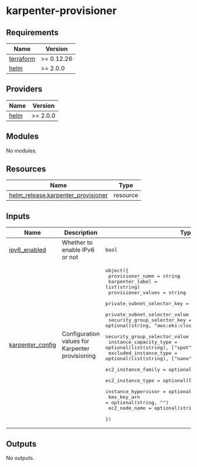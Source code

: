 # karpenter-provisioner

<!-- BEGINNING OF PRE-COMMIT-TERRAFORM DOCS HOOK -->
## Requirements

| Name | Version |
|------|---------|
| <a name="requirement_terraform"></a> [terraform](#requirement\_terraform) | >= 0.12.26 |
| <a name="requirement_helm"></a> [helm](#requirement\_helm) | >= 2.0.0 |

## Providers

| Name | Version |
|------|---------|
| <a name="provider_helm"></a> [helm](#provider\_helm) | >= 2.0.0 |

## Modules

No modules.

## Resources

| Name | Type |
|------|------|
| [helm_release.karpenter_provisioner](https://registry.terraform.io/providers/hashicorp/helm/latest/docs/resources/release) | resource |

## Inputs

| Name | Description | Type | Default | Required |
|------|-------------|------|---------|:--------:|
| <a name="input_ipv6_enabled"></a> [ipv6\_enabled](#input\_ipv6\_enabled) | Whether to enable IPv6 or not | `bool` | `false` | no |
| <a name="input_karpenter_config"></a> [karpenter\_config](#input\_karpenter\_config) | Configuration values for Karpenter provisioning | <pre>object({<br>    provisioner_name              = string<br>    karpenter_label               = list(string)<br>    provisioner_values            = string<br>    private_subnet_selector_key   = optional(string, "Name")<br>    private_subnet_selector_value = string<br>    security_group_selector_key   = optional(string, "aws:eks:cluster-name")<br>    security_group_selector_value = string<br>    instance_capacity_type        = optional(list(string), ["spot"])<br>    excluded_instance_type        = optional(list(string), ["nano", "micro", "small"])<br>    ec2_instance_family           = optional(list(string), ["t3"])<br>    ec2_instance_type             = optional(list(string), ["t3.medium"])<br>    instance_hypervisor           = optional(list(string), ["nitro"])<br>    kms_key_arn                   = optional(string, "")<br>    ec2_node_name                 = optional(string, "")<br>  })</pre> | n/a | yes |

## Outputs

No outputs.
<!-- END OF PRE-COMMIT-TERRAFORM DOCS HOOK -->
